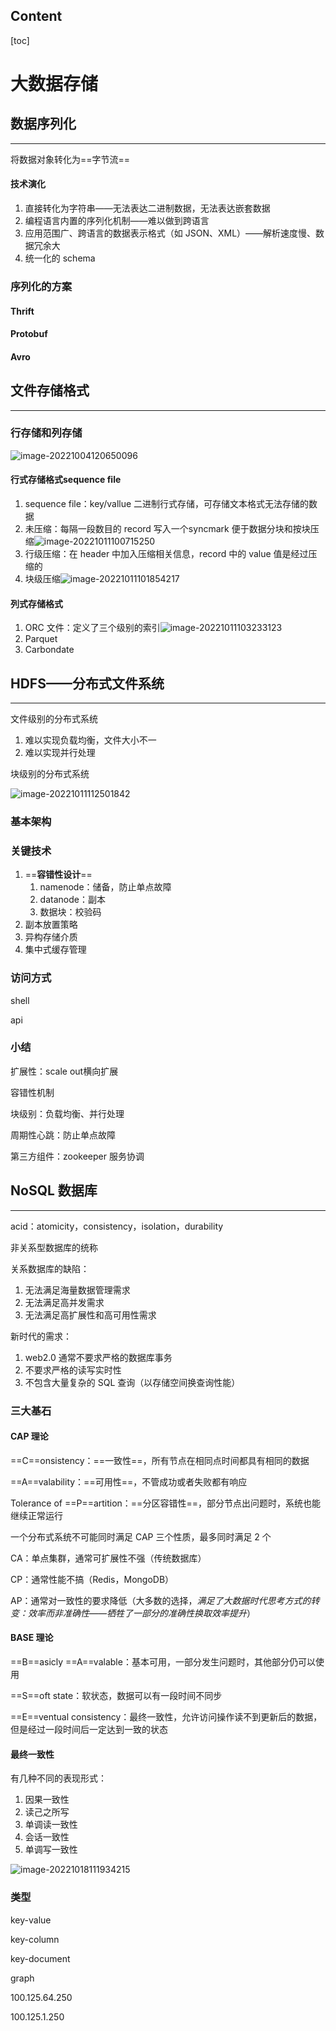 ## Content

[toc]

# 大数据存储

## 数据序列化

---

将数据对象转化为==字节流==

#### 技术演化

1. 直接转化为字符串——无法表达二进制数据，无法表达嵌套数据
2. 编程语言内置的序列化机制——难以做到跨语言
3. 应用范围广、跨语言的数据表示格式（如 JSON、XML）——解析速度慢、数据冗余大
4. 统一化的 schema

### 序列化的方案

#### Thrift





#### Protobuf



#### Avro

## 文件存储格式

---

### 行存储和列存储

![image-20221004120650096](https://wangleidetuchuang.oss-cn-beijing.aliyuncs.com/img/image-20221004120650096.png)

#### 行式存储格式sequence file

1. sequence file：key/vallue 二进制行式存储，可存储文本格式无法存储的数据
2. 未压缩：每隔一段数目的 record 写入一个syncmark 便于数据分块和按块压缩![image-20221011100715250](https://wangleidetuchuang.oss-cn-beijing.aliyuncs.com/img/image-20221011100715250.png)
3. 行级压缩：在 header 中加入压缩相关信息，record 中的 value 值是经过压缩的
4. 块级压缩![image-20221011101854217](https://wangleidetuchuang.oss-cn-beijing.aliyuncs.com/img/image-20221011101854217.png)

#### 列式存储格式

1. ORC 文件：定义了三个级别的索引![image-20221011103233123](https://wangleidetuchuang.oss-cn-beijing.aliyuncs.com/img/image-20221011103233123.png)
2. Parquet
3. Carbondate



## HDFS——分布式文件系统

---

文件级别的分布式系统

1. 难以实现负载均衡，文件大小不一
2. 难以实现并行处理





块级别的分布式系统

![image-20221011112501842](https://wangleidetuchuang.oss-cn-beijing.aliyuncs.com/img/image-20221011112501842.png)



### 基本架构





### 关键技术

1. ==**容错性设计**==
   1. namenode：储备，防止单点故障
   2. datanode：副本
   3. 数据块：校验码
2. 副本放置策略
3. 异构存储介质
4. 集中式缓存管理



### 访问方式

shell

api



### 小结

扩展性：scale out横向扩展

容错性机制

块级别：负载均衡、并行处理

周期性心跳：防止单点故障

第三方组件：zookeeper 服务协调



## NoSQL 数据库

---

acid：atomicity，consistency，isolation，durability

非关系型数据库的统称

关系数据库的缺陷：

1. 无法满足海量数据管理需求
2. 无法满足高并发需求
3. 无法满足高扩展性和高可用性需求

新时代的需求：

1. web2.0 通常不要求严格的数据库事务
2. 不要求严格的读写实时性
3. 不包含大量复杂的 SQL 查询（以存储空间换查询性能）

### 三大基石

#### CAP 理论

==C==onsistency：==一致性==，所有节点在相同点时间都具有相同的数据

==A==valability：==可用性==，不管成功或者失败都有响应

Tolerance of ==P==artition：==分区容错性==，部分节点出问题时，系统也能继续正常运行

一个分布式系统不可能同时满足 CAP 三个性质，最多同时满足 2 个

CA：单点集群，通常可扩展性不强（传统数据库）

CP：通常性能不搞（Redis，MongoDB）

AP：通常对一致性的要求降低（大多数的选择，*满足了大数据时代思考方式的转变：效率而非准确性——牺牲了一部分的准确性换取效率提升*）

#### BASE 理论

==B==asicly ==A==valable：基本可用，一部分发生问题时，其他部分仍可以使用

==S==oft state：软状态，数据可以有一段时间不同步

==E==ventual consistency：最终一致性，允许访问操作读不到更新后的数据，但是经过一段时间后一定达到一致的状态

#### 最终一致性

有几种不同的表现形式：

1. 因果一致性
2. 读己之所写
3. 单调读一致性
4. 会话一致性
5. 单调写一致性

![image-20221018111934215](https://wangleidetuchuang.oss-cn-beijing.aliyuncs.com/img/image-20221018111934215.png)

### 类型

key-value

key-column

key-document

graph 

















100.125.64.250

100.125.1.250

